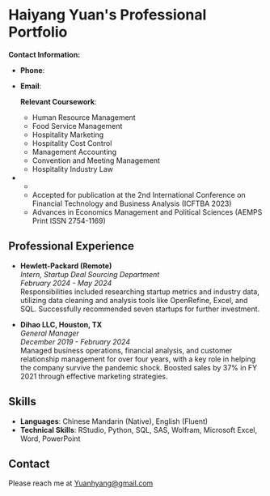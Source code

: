 # Haiyang Yuan's Professional Portfolio

**Contact Information:**
- **Phone**: 
- **Email**: 


  **Relevant Coursework**:  
  - Human Resource Management
  - Food Service Management
  - Hospitality Marketing
  - Hospitality Cost Control
  - Management Accounting
  - Convention and Meeting Management
  - Hospitality Industry Law

- *
  - Accepted for publication at the 2nd International Conference on Financial Technology and Business Analysis (ICFTBA 2023)
  - Advances in Economics Management and Political Sciences (AEMPS Print ISSN 2754-1169)

## Professional Experience
- **Hewlett-Packard (Remote)**  
  *Intern, Startup Deal Sourcing Department*  
  _February 2024 - May 2024_  
  Responsibilities included researching startup metrics and industry data, utilizing data cleaning and analysis tools like OpenRefine, Excel, and SQL. Successfully recommended seven startups for further investment.

- **Dihao LLC, Houston, TX**  
  *General Manager*  
  _December 2019 - February 2024_  
  Managed business operations, financial analysis, and customer relationship management for over four years, with a key role in helping the company survive the pandemic shock. Boosted sales by 37% in FY 2021 through effective marketing strategies.

## Skills
- **Languages**: Chinese Mandarin (Native), English (Fluent)
- **Technical Skills**: RStudio, Python, SQL, SAS, Wolfram, Microsoft Excel, Word, PowerPoint

 ## Contact
  Please reach me at [Yuanhyang@gmail.com](Yuanhyang@gmail.com)